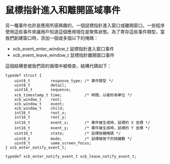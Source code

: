 鼠標指針進入和離開區域事件
===

另一種事件也許是應用所感興趣的，一個鼠標指針進入窗口或離開窗口。一些程序使用這些事件來讓用戶知道這個應用現在是聚焦狀態。為了寄存這些事件類型，當我們創建窗口時，添加一個或多個以下的掩碼：

- xcb_event_enter_window_t 鼠標指針進入窗口事件
- xcb_event_leave_window_t 鼠標指針離開窗口事件

這個結構會被我們寫的循環中被檢查，結構代碼如下：

    typedef struct {
        uint8_t         response_type; /* 事件類型 */
        uint8_t         detail;
        uint16_t        sequence;
        xcb_timestamp_t time;          /* 時間，以毫秒為單位 */
        xcb_window_t    root;
        xcb_window_t    event;
        xcb_window_t    child;
        int16_t         root_x;
        int16_t         root_y;
        int16_t         event_x;       /* 事件被生成時，鼠標的 X 坐標 */
        int16_t         event_y;       /* 事件被生成時，鼠標的 Y 坐標 */
        uint16_t        state;         /* 鼠標按鍵掩碼 */
        uint8_t         mode;          /* 鼠標被按下的按鍵數 */
        uint8_t         same_screen_focus;
    } xcb_enter_notify_event_t;

    typedef xcb_enter_notify_event_t xcb_leave_notify_event_t;
